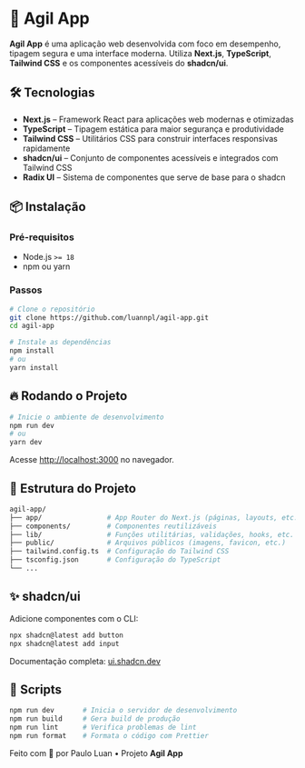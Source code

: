 # 🚀 Agil App

**Agil App** é uma aplicação web desenvolvida com foco em desempenho, tipagem segura e uma interface moderna. Utiliza **Next.js**, **TypeScript**, **Tailwind CSS** e os componentes acessíveis do **shadcn/ui**.

## 🛠️ Tecnologias

- **Next.js** – Framework React para aplicações web modernas e otimizadas
- **TypeScript** – Tipagem estática para maior segurança e produtividade
- **Tailwind CSS** – Utilitários CSS para construir interfaces responsivas rapidamente
- **shadcn/ui** – Conjunto de componentes acessíveis e integrados com Tailwind CSS
- **Radix UI** – Sistema de componentes que serve de base para o shadcn

## 📦 Instalação

### Pré-requisitos

- Node.js `>= 18`
- npm ou yarn

### Passos

```bash
# Clone o repositório
git clone https://github.com/luannpl/agil-app.git
cd agil-app

# Instale as dependências
npm install
# ou
yarn install
```

## 🔥 Rodando o Projeto

```bash
# Inicie o ambiente de desenvolvimento
npm run dev
# ou
yarn dev
```

Acesse [http://localhost:3000](http://localhost:3000) no navegador.

## 📁 Estrutura do Projeto

```bash
agil-app/
├── app/                # App Router do Next.js (páginas, layouts, etc.)
├── components/         # Componentes reutilizáveis
├── lib/                # Funções utilitárias, validações, hooks, etc.
├── public/             # Arquivos públicos (imagens, favicon, etc.)
├── tailwind.config.ts  # Configuração do Tailwind CSS
├── tsconfig.json       # Configuração do TypeScript
└── ...
```

## ✨ shadcn/ui

Adicione componentes com o CLI:

```bash
npx shadcn@latest add button
npx shadcn@latest add input
```

Documentação completa: [ui.shadcn.dev](https://ui.shadcn.dev)

## 🧪 Scripts

```bash
npm run dev       # Inicia o servidor de desenvolvimento
npm run build     # Gera build de produção
npm run lint      # Verifica problemas de lint
npm run format    # Formata o código com Prettier
```


Feito com 💙 por Paulo Luan • Projeto **Agil App**
